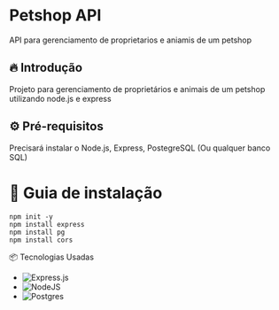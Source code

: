 # Petshop API
API para gerenciamento de proprietarios e aniamis de um petshop

## 🔥 Introdução 
Projeto para gerenciamento de proprietários e animais de um petshop utilizando node.js e express

## ⚙ Pré-requisitos
Precisará instalar o Node.js, Express, PostegreSQL (Ou qualquer banco SQL)

# 🔨 Guia de instalação
```
npm init -y
npm install express
npm install pg
npm install cors
```

📦 Tecnologias Usadas
* ![Express.js](https://img.shields.io/badge/express.js-%23404d59.svg?style=for-the-badge&logo=express&logoColor=%2361DAFB)
* ![NodeJS](https://img.shields.io/badge/node.js-6DA55F?style=for-the-badge&logo=node.js&logoColor=white)
* ![Postgres](https://img.shields.io/badge/postgres-%23316192.svg?style=for-the-badge&logo=postgresql&logoColor=white)
